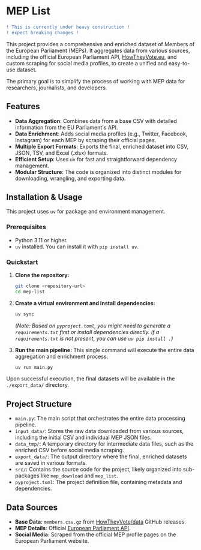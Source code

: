 # MEP List

```diff
! This is currently under heavy construction !
! expect breaking changes !
```

This project provides a comprehensive and enriched dataset of Members of the European Parliament (MEPs). It aggregates data from various sources, including the official European Parliament API, [HowTheyVote.eu](https://howtheyvote.eu/), and custom scraping for social media profiles, to create a unified and easy-to-use dataset.

The primary goal is to simplify the process of working with MEP data for researchers, journalists, and developers.

## Features

- **Data Aggregation**: Combines data from a base CSV with detailed information from the EU Parliament's API.
- **Data Enrichment**: Adds social media profiles (e.g., Twitter, Facebook, Instagram) for each MEP by scraping their official pages.
- **Multiple Export Formats**: Exports the final, enriched dataset into CSV, JSON, TSV, and Excel (.xlsx) formats.
- **Efficient Setup**: Uses `uv` for fast and straightforward dependency management.
- **Modular Structure**: The code is organized into distinct modules for downloading, wrangling, and exporting data.

## Installation & Usage

This project uses `uv` for package and environment management.

### Prerequisites

- Python 3.11 or higher.
- `uv` installed. You can install it with `pip install uv`.

### Quickstart

1. **Clone the repository:**

    ```bash
    git clone <repository-url>
    cd mep-list
    ```

2. **Create a virtual environment and install dependencies:**

    ```bash
    uv sync 
    ```

    *(Note: Based on `pyproject.toml`, you might need to generate a `requirements.txt` first or install dependencies directly. If a `requirements.txt` is not present, you can use `uv pip install .`)*

3. **Run the main pipeline:**
    This single command will execute the entire data aggregation and enrichment process.

    ```bash
    uv run main.py
    ```

Upon successful execution, the final datasets will be available in the `./export_data/` directory.

## Project Structure

- `main.py`: The main script that orchestrates the entire data processing pipeline.
- `input_data/`: Stores the raw data downloaded from various sources, including the initial CSV and individual MEP JSON files.
- `data_tmp/`: A temporary directory for intermediate data files, such as the enriched CSV before social media scraping.
- `export_data/`: The output directory where the final, enriched datasets are saved in various formats.
- `src/`: Contains the source code for the project, likely organized into sub-packages like `mep_download` and `mep_list`.
- `pyproject.toml`: The project definition file, containing metadata and dependencies.

## Data Sources

- **Base Data**: `members.csv.gz` from [HowTheyVote/data](https://github.com/HowTheyVote/data) GitHub releases.
- **MEP Details**: Official [European Parliament API](https://data.europarl.europa.eu/elections/Meps/get).
- **Social Media**: Scraped from the official MEP profile pages on the European Parliament website.
